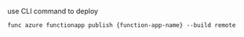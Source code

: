 use CLI command to deploy

```
func azure functionapp publish {function-app-name} --build remote
```
